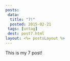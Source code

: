 ```yaml
---
posts:
 data:
  title: "7!"
  posted: 2015-02-21
 tags: [untag]
 dest: post7.html
layout: <%= postsLayout %>
---
```


This is my 7 post!